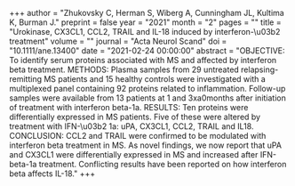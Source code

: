 +++
author = "Zhukovsky C, Herman S, Wiberg A, Cunningham JL, Kultima K, Burman J."
preprint = false
year = "2021"
month = "2"
pages = ""
title = "Urokinase, CX3CL1, CCL2, TRAIL and IL-18 induced by interferon-\u03b2 treatment"
volume = ""
journal = "Acta Neurol Scand"
doi = "10.1111/ane.13400"
date = "2021-02-24 00:00:00"
abstract = "OBJECTIVE: To identify serum proteins associated with MS and affected by interferon beta treatment. METHODS: Plasma samples from 29 untreated relapsing-remitting MS patients and 15 healthy controls were investigated with a multiplexed panel containing 92 proteins related to inflammation. Follow-up samples were available from 13 patients at 1 and 3xa0months after initiation of treatment with interferon beta-1a. RESULTS: Ten proteins were differentially expressed in MS patients. Five of these were altered by treatment with IFN-\u03b2 1a: uPA, CX3CL1, CCL2, TRAIL and IL18. CONCLUSION: CCL2 and TRAIL were confirmed to be modulated with interferon beta treatment in MS. As novel findings, we now report that uPA and CX3CL1 were differentially expressed in MS and increased after IFN-beta-1a treatment. Conflicting results have been reported on how interferon beta affects IL-18."
+++

